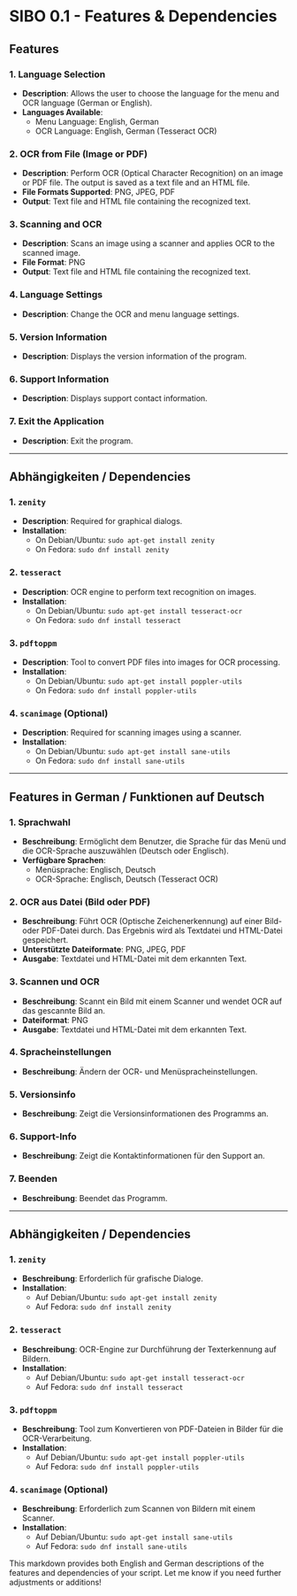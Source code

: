 # SIBO 0.1 - Features & Dependencies

## Features

### 1. Language Selection
- **Description**: Allows the user to choose the language for the menu and OCR language (German or English).
- **Languages Available**: 
  - Menu Language: English, German
  - OCR Language: English, German (Tesseract OCR)

### 2. OCR from File (Image or PDF)
- **Description**: Perform OCR (Optical Character Recognition) on an image or PDF file. The output is saved as a text file and an HTML file.
- **File Formats Supported**: PNG, JPEG, PDF
- **Output**: Text file and HTML file containing the recognized text.

### 3. Scanning and OCR
- **Description**: Scans an image using a scanner and applies OCR to the scanned image.
- **File Format**: PNG
- **Output**: Text file and HTML file containing the recognized text.

### 4. Language Settings
- **Description**: Change the OCR and menu language settings.

### 5. Version Information
- **Description**: Displays the version information of the program.

### 6. Support Information
- **Description**: Displays support contact information.

### 7. Exit the Application
- **Description**: Exit the program.

---

## Abhängigkeiten / Dependencies

### 1. `zenity`
- **Description**: Required for graphical dialogs.
- **Installation**:
  - On Debian/Ubuntu: `sudo apt-get install zenity`
  - On Fedora: `sudo dnf install zenity`

### 2. `tesseract`
- **Description**: OCR engine to perform text recognition on images.
- **Installation**:
  - On Debian/Ubuntu: `sudo apt-get install tesseract-ocr`
  - On Fedora: `sudo dnf install tesseract`

### 3. `pdftoppm`
- **Description**: Tool to convert PDF files into images for OCR processing.
- **Installation**:
  - On Debian/Ubuntu: `sudo apt-get install poppler-utils`
  - On Fedora: `sudo dnf install poppler-utils`

### 4. `scanimage` (Optional)
- **Description**: Required for scanning images using a scanner.
- **Installation**:
  - On Debian/Ubuntu: `sudo apt-get install sane-utils`
  - On Fedora: `sudo dnf install sane-utils`

---

## Features in German / Funktionen auf Deutsch

### 1. Sprachwahl
- **Beschreibung**: Ermöglicht dem Benutzer, die Sprache für das Menü und die OCR-Sprache auszuwählen (Deutsch oder Englisch).
- **Verfügbare Sprachen**: 
  - Menüsprache: Englisch, Deutsch
  - OCR-Sprache: Englisch, Deutsch (Tesseract OCR)

### 2. OCR aus Datei (Bild oder PDF)
- **Beschreibung**: Führt OCR (Optische Zeichenerkennung) auf einer Bild- oder PDF-Datei durch. Das Ergebnis wird als Textdatei und HTML-Datei gespeichert.
- **Unterstützte Dateiformate**: PNG, JPEG, PDF
- **Ausgabe**: Textdatei und HTML-Datei mit dem erkannten Text.

### 3. Scannen und OCR
- **Beschreibung**: Scannt ein Bild mit einem Scanner und wendet OCR auf das gescannte Bild an.
- **Dateiformat**: PNG
- **Ausgabe**: Textdatei und HTML-Datei mit dem erkannten Text.

### 4. Spracheinstellungen
- **Beschreibung**: Ändern der OCR- und Menüspracheinstellungen.

### 5. Versionsinfo
- **Beschreibung**: Zeigt die Versionsinformationen des Programms an.

### 6. Support-Info
- **Beschreibung**: Zeigt die Kontaktinformationen für den Support an.

### 7. Beenden
- **Beschreibung**: Beendet das Programm.

---

## Abhängigkeiten / Dependencies

### 1. `zenity`
- **Beschreibung**: Erforderlich für grafische Dialoge.
- **Installation**:
  - Auf Debian/Ubuntu: `sudo apt-get install zenity`
  - Auf Fedora: `sudo dnf install zenity`

### 2. `tesseract`
- **Beschreibung**: OCR-Engine zur Durchführung der Texterkennung auf Bildern.
- **Installation**:
  - Auf Debian/Ubuntu: `sudo apt-get install tesseract-ocr`
  - Auf Fedora: `sudo dnf install tesseract`

### 3. `pdftoppm`
- **Beschreibung**: Tool zum Konvertieren von PDF-Dateien in Bilder für die OCR-Verarbeitung.
- **Installation**:
  - Auf Debian/Ubuntu: `sudo apt-get install poppler-utils`
  - Auf Fedora: `sudo dnf install poppler-utils`

### 4. `scanimage` (Optional)
- **Beschreibung**: Erforderlich zum Scannen von Bildern mit einem Scanner.
- **Installation**:
  - Auf Debian/Ubuntu: `sudo apt-get install sane-utils`
  - Auf Fedora: `sudo dnf install sane-utils`

This markdown provides both English and German descriptions of the features and dependencies of your script. Let me know if you need further adjustments or additions!

